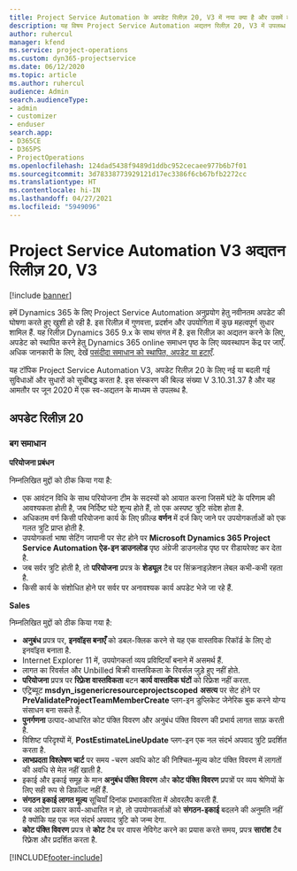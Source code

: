```yaml
---
title: Project Service Automation के अपडेट रिलीज़ 20, V3 में नया क्या है और उसमें क्या परिवर्तन हुआ है
description: यह विषय Project Service Automation अद्यतन रिलीज़ 20, V3 में उपलब्ध सुविधाओं और सुधारों को सूचीबद्ध करता है
author: ruhercul
manager: kfend
ms.service: project-operations
ms.custom: dyn365-projectservice
ms.date: 06/12/2020
ms.topic: article
ms.author: ruhercul
audience: Admin
search.audienceType:
- admin
- customizer
- enduser
search.app:
- D365CE
- D365PS
- ProjectOperations
ms.openlocfilehash: 124dad5438f9489d1ddbc952cecaee977b6b7f01
ms.sourcegitcommit: 3d78338773929121d17ec3386f6cb67bfb2272cc
ms.translationtype: HT
ms.contentlocale: hi-IN
ms.lasthandoff: 04/27/2021
ms.locfileid: "5949096"
---
```

# <a name="project-service-automation-update-release-20-v3"></a>Project Service Automation V3 अद्यतन रिलीज़ 20, V3

[!include [banner](../includes/psa-now-project-operations.md)]

हमें Dynamics 365 के लिए Project Service Automation अनुप्रयोग हेतु नवीनतम अपडेट की घोषणा करते हुए खुशी हो रही है. इस रिलीज़ में गुणवत्ता, प्रदर्शन और उपयोगिता में कुछ महत्वपूर्ण सुधार शामिल हैं. यह रिलीज़ Dynamics 365 9.x के साथ संगत में है. इस रिलीज़ का अद्यतन करने के लिए, अपडेट को स्थापित करने हेतु Dynamics 365 online समाधन पृष्ठ के लिए व्यवस्थापन केंद्र पर जाएँ. अधिक जानकारी के लिए, देखें [पसंदीदा समाधान को स्थापित, अपडेट या हटाएँ](/power-platform/admin/install-remove-preferred-solution).

यह टॉपिक Project Service Automation V3, अपडेट रिलीज़ 20 के लिए नई या बदली गई सुविधाओं और सुधारों को सूचीबद्ध करता है. इस संस्करण की बिल्ड संख्या V 3.10.31.37 है और यह आमतौर पर जून 2020 में एक स्व-अद्यतन के माध्यम से उपलब्ध है.

## <a name="update-release-20"></a>अपडेट रिलीज़ 20

### <a name="bug-fixes"></a>बग समाधान

**परियोजना प्रबंधन**

निम्नलिखित मुद्दों को ठीक किया गया है:

- एक आवंटन विधि के साथ परियोजना टीम के सदस्यों को आयात करना जिसमें घंटे के परिणाम की आवश्यकता होती है, जब निर्दिष्ट घंटे शून्य होते हैं, तो एक अस्पष्ट त्रुटि संदेश होता है.
- अधिकतम वर्ण किसी परियोजना कार्य के लिए फ़ील्ड **वर्णन** में दर्ज किए जाने पर उपयोगकर्ताओं को एक गलत त्रुटि प्राप्त होती है.
- उपयोगकर्ता भाषा सेटिंग जापानी पर सेट होने पर **Microsoft Dynamics 365 Project Service Automation ऐड-इन डाउनलोड** पृष्ठ अंग्रेजी डाउनलोड पृष्ठ पर रीडायरेक्ट कर देता है.
- जब सर्वर त्रुटि होती है, तो **परियोजना** प्रपत्र के **शेड्यूल** टैब पर सिंक्रनाइज़ेशन लेबल कभी-कभी रहता है.
- किसी कार्य के संशोधित होने पर सर्वर पर अनावश्यक कार्य अपडेट भेजे जा रहे हैं.

**Sales**

निम्नलिखित मुद्दों को ठीक किया गया है:

- **अनुबंध** प्रपत्र पर, **इनवॉइस बनाएँ** को डबल-क्लिक करने से यह एक वास्तविक रिकॉर्ड के लिए दो इनवॉइस बनाता है.
- Internet Explorer 11 में, उपयोगकर्ता व्यय प्रविष्टियाँ बनाने में असमर्थ हैं.
- लागत का रिवर्सल और Unbilled बिक्री वास्तविकता के रिवर्सल जुड़े हुए नहीं होते.
- **परियोजना** प्रपत्र पर **रिफ़्रेश वास्तविकता** बटन **कार्य वास्तविक घंटों** को रिफ्रेश नहीं करता.
- एट्रिब्यूट **msdyn_isgenericresourceprojectscoped** **असत्य** पर सेट होने पर **PreValidateProjectTeamMemberCreate** प्लग-इन डुप्लिकेट जेनेरिक बुक करने योग्य संसाधन बना सकते हैं.
- **पुनर्गणना** उत्पाद-आधारित कोट पंक्ति विवरण और अनुबंध पंक्ति विवरण की प्रभार्य लागत साफ़ करती है.
- विशिष्ट परिदृश्यों में, **PostEstimateLineUpdate** प्लग-इन एक नल संदर्भ अपवाद त्रुटि प्रदर्शित करता है.
- **लाभप्रदता विश्लेषण चार्ट** पर समय -चरण अवधि कोट की निश्चित-मूल्य कोट पंक्ति विवरण में लागतों की अवधि से मेल नहीं खाती है.
- इकाई और इकाई समूह के मान **अनुबंध पंक्ति विवरण** और **कोट पंक्ति विवरण** प्रपत्रों पर व्यय श्रेणियों के लिए सही रूप से डिफ़ॉल्ट नहीं हैं.
- **संगठन इकाई लागत मूल्य** सूचियाँ दिनांक प्रभावकारिता में ओवरलैप करती हैं.
- जब आदेश प्रकार कार्य-आधारित न हो, तो उपयोगकर्ताओं को **संगठन-इकाई** बदलने की अनुमति नहीं है क्योंकि यह एक नल संदर्भ अपवाद त्रुटि को जन्म देगा.
- **कोट पंक्ति विवरण** प्रपत्र से **कोट** टैब पर वापस नेविगेट करने का प्रयास करते समय, प्रपत्र **सारांश** टैब रिफ़्रेश और प्रदर्शित करता है.


[!INCLUDE[footer-include](../includes/footer-banner.md)]